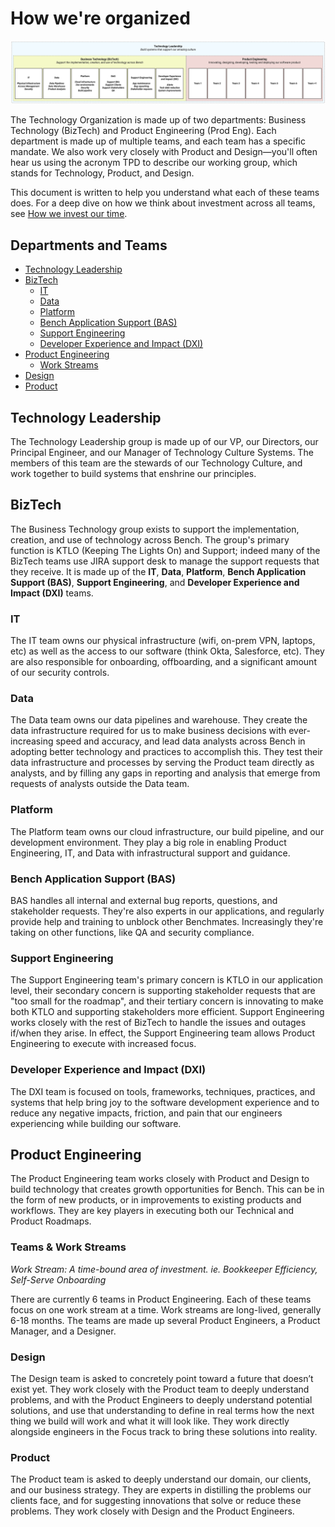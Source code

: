 # How we're organized

[![Overview of how the Technology Teams are organized](images/Technology-Team-Structure.jpg)](images/Technology-Team-Structure.jpg)

The Technology Organization is made up of two departments: Business Technology (BizTech) and Product Engineering (Prod Eng). Each department is made up of multiple teams, and each team has a specific mandate. We also work very closely with Product and Design—you'll often hear us using the acronym TPD to describe our working group, which stands for Technology, Product, and Design.

This document is written to help you understand what each of these teams does. For a deep dive on how we think about investment across all teams, see [How we invest our time](how-we-invest-our-time.md).

## Departments and Teams
- [Technology Leadership](#technology-leadership)
- [BizTech](#biztech)
  - [IT](#it)
  - [Data](#data)
  - [Platform](#platform)
  - [Bench Application Support (BAS)](#bench-application-support-bas)
  - [Support Engineering](#support-engineering)
  - [Developer Experience and Impact (DXI)](#developer-experience-and-impact-dxi)
- [Product Engineering](#product-engineering)
  - [Work Streams](#teams--work-streams)
- [Design](#design)
- [Product](#product)

## Technology Leadership

The Technology Leadership group is made up of our VP, our Directors, our Principal Engineer, and our Manager of Technology Culture Systems. The members of this team are the stewards of our Technology Culture, and work together to build systems that enshrine our principles.

## BizTech

The Business Technology group exists to support the implementation, creation, and use of technology across Bench. The group's primary function is KTLO (Keeping The Lights On) and Support; indeed many of the BizTech teams use JIRA support desk to manage the support requests that they receive. It is made up of the **IT**, **Data**, **Platform**, **Bench Application Support (BAS)**, **Support Engineering**, and **Developer Experience and Impact (DXI)** teams.

### IT

The IT team owns our physical infrastructure (wifi, on-prem VPN, laptops, etc) as well as the access to our software (think Okta, Salesforce, etc). They are also responsible for onboarding, offboarding, and a significant amount of our security controls.

### Data

The Data team owns our data pipelines and warehouse. They create the data infrastructure required for us to make business decisions with ever-increasing speed and accuracy, and lead data analysts across Bench in adopting better technology and practices to accomplish this. They test their data infrastructure and processes by serving the Product team directly as analysts, and by filling any gaps in reporting and analysis that emerge from requests of analysts outside the Data team.

### Platform

The Platform team owns our cloud infrastructure, our build pipeline, and our development environment. They play a big role in enabling Product Engineering, IT, and Data with infrastructural support and guidance. 

### Bench Application Support (BAS)

BAS handles all internal and external bug reports, questions, and stakeholder requests. They're also experts in our applications, and regularly provide help and training to unblock other Benchmates. Increasingly they're taking on other functions, like QA and security compliance.

### Support Engineering

The Support Engineering team's primary concern is KTLO in our application level, their secondary concern is supporting stakeholder requests that are "too small for the roadmap", and their tertiary concern is innovating to make both KTLO and supporting stakeholders more efficient. Support Engineering works closely with the rest of BizTech to handle the issues and outages if/when they arise. In effect, the Support Engineering team allows Product Engineering to execute with increased focus. 

### Developer Experience and Impact (DXI)

The DXI team is focused on tools, frameworks, techniques, practices, and systems that help bring joy to the software development experience and to reduce any negative impacts, friction, and pain that our engineers experiencing while building our software.

## Product Engineering

The Product Engineering team works closely with Product and Design to build technology that creates growth opportunities for Bench. This can be in the form of new products, or in improvements to existing products and workflows. They are key players in executing both our Technical and Product Roadmaps.

### Teams & Work Streams

_Work Stream: A time-bound area of investment. ie. Bookkeeper Efficiency, Self-Serve Onboarding_

There are currently 6 teams in Product Engineering. Each of these teams focus on one work stream at a time. Work streams are long-lived, generally 6-18 months. The teams are made up several Product Engineers, a Product Manager, and a Designer.

### Design

The Design team is asked to concretely point toward a future that doesn’t exist yet. They work closely with the Product team to deeply understand problems, and with the Product Engineers to deeply understand potential solutions, and use that understanding to define in real terms how the next thing we build will work and what it will look like. They work directly alongside engineers in the Focus track to bring these solutions into reality.

### Product

The Product team is asked to deeply understand our domain, our clients, and our business strategy. They are experts in distilling the problems our clients face, and for suggesting innovations that solve or reduce these problems. They work closely with Design and the Product Engineers.
